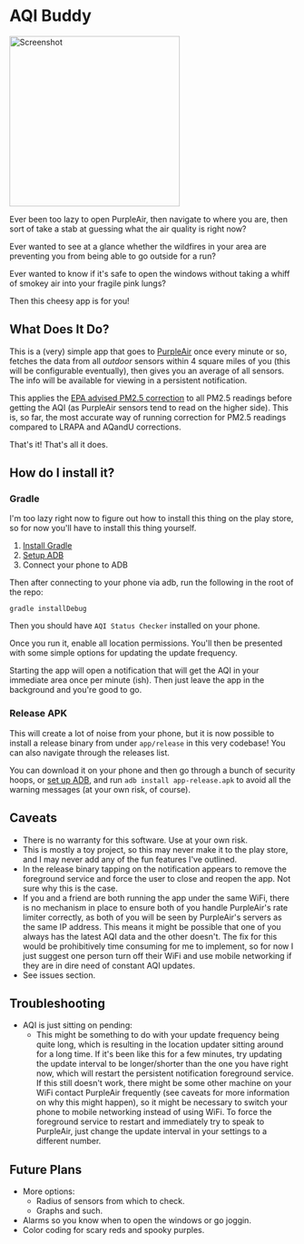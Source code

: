 AQI Buddy
==================

<img src="https://awdavies-static.s3.amazonaws.com/Screenshot_20200912-195338.png" width="300" alt="Screenshot" /><p></p>

Ever been too lazy to open PurpleAir, then navigate to where you are, then sort
of take a stab at guessing what the air quality is right now?

Ever wanted to see at a glance whether the wildfires in your area are preventing
you from being able to go outside for a run?

Ever wanted to know if it's safe to open the windows without taking a whiff of
smokey air into your fragile pink lungs?

Then this cheesy app is for you!

## What Does It Do?

This is a (very) simple app that goes to [PurpleAir](https://www.purpleair.com)
once every minute or so, fetches the data from all _outdoor_ sensors within 4
square miles of you (this will be configurable eventually), then gives you an
average of all sensors. The info will be available for viewing in a persistent
notification.

This applies the [EPA advised PM2.5 correction](https://cfpub.epa.gov/si/si_public_record_report.cfm?dirEntryId=349513&Lab=CEMM&simplesearch=0&showcriteria=2&sortby=pubDate&timstype=&datebeginpublishedpresented=08/25/2018)
to all PM2.5 readings before getting the AQI (as PurpleAir sensors tend to read
on the higher side). This is, so far, the most accurate way of running
correction for PM2.5 readings compared to LRAPA and AQandU corrections.

That's it! That's all it does.

## How do I install it?

### Gradle

I'm too lazy right now to figure out how to install this thing on the play
store, so for now you'll have to install this thing yourself.

1. [Install Gradle](https://gradle.org/install/)
2. [Setup ADB](https://developer.android.com/studio/command-line/adb)
3. Connect your phone to ADB

Then after connecting to your phone via adb, run the following in the root of
the repo:

```shell
gradle installDebug
```

Then you should have `AQI Status Checker` installed on your phone.

Once you run it, enable all location permissions. You'll then be presented with
some simple options for updating the update frequency.

Starting the app will open a notification that will get the AQI in your
immediate area once per minute (ish). Then just leave the app in the background
and you're good to go.

### Release APK

This will create a lot of noise from your phone, but it is now possible to
install a release binary from under `app/release` in this very codebase! You can
also navigate through the releases list.

You can download it on your phone and then go through a bunch of security hoops,
or [set up ADB](https://developer.android.com/studio/command-line/adb), and run
`adb install app-release.apk` to avoid all the warning messages (at your own
risk, of course).

## Caveats

* There is no warranty for this software. Use at your own risk.
* This is mostly a toy project, so this may never make it to the play store, and
  I may never add any of the fun features I've outlined.
* In the release binary tapping on the notification appears to remove the
  foreground service and force the user to close and reopen the app. Not sure
  why this is the case.
* If you and a friend are both running the app under the same WiFi, there is no
  mechanism in place to ensure both of you handle PurpleAir's rate limiter
  correctly, as both of you will be seen by PurpleAir's servers as the same IP
  address. This means it might be possible that one of you always has the latest
  AQI data and the other doesn't. The fix for this would be prohibitively time
  consuming for me to implement, so for now I just suggest one person turn off
  their WiFi and use mobile networking if they are in dire need of constant AQI
  updates.
* See issues section.

## Troubleshooting

* AQI is just sitting on pending:
  * This might be something to do with your update frequency being quite long,
    which is resulting in the location updater sitting around for a long time.
    If it's been like this for a few minutes, try updating the update interval
    to be longer/shorter than the one you have right now, which will restart
    the persistent notification foreground service. If this still doesn't work,
    there might be some other machine on your WiFi contact PurpleAir frequently
    (see caveats for more information on why this might happen), so it might be
    necessary to switch your phone to mobile networking instead of using WiFi.
    To force the foreground service to restart and immediately try to speak to
    PurpleAir, just change the update interval in your settings to a different
    number.

## Future Plans

* More options:
  * Radius of sensors from which to check.
  * Graphs and such.
* Alarms so you know when to open the windows or go joggin.
* Color coding for scary reds and spooky purples.
